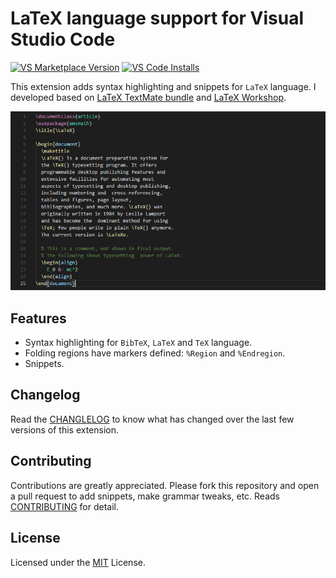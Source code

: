 # LaTeX language support for Visual Studio Code

[![VS Marketplace Version](https://vsmarketplacebadge.apphb.com/version/torn4dom4n.latex-support.svg)](https://marketplace.visualstudio.com/items?itemName=torn4dom4n.latex-support)
[![VS Code Installs](https://vsmarketplacebadge.apphb.com/installs/torn4dom4n.latex-support.svg)](https://marketplace.visualstudio.com/items?itemName=torn4dom4n.latex-support)

This extension adds syntax highlighting and snippets for `LaTeX` language. I developed based on [LaTeX TextMate bundle](https://github.com/textmate/latex.tmbundle) and [LaTeX Workshop](https://github.com/James-Yu/LaTeX-Workshop).

![LaTeX Preview](https://github.com/AREA44/vscode-LaTeX-support/raw/master/./images/syntax-highlight.png)

## Features
* Syntax highlighting for `BibTeX`, `LaTeX` and `TeX` language.
* Folding regions have markers defined: `%Region` and `%Endregion`.
* Snippets.

## Changelog

Read the [CHANGLELOG](https://github.com/AREA44/vscode-LaTeX-support/blob/master/CHANGELOG.md) to know what has changed over the last few versions of this extension.

## Contributing

Contributions are greatly appreciated. Please fork this repository and open a
pull request to add snippets, make grammar tweaks, etc. Reads [CONTRIBUTING](https://github.com/AREA44/vscode-LaTeX-support/blob/master/CONTRIBUTING.md) for detail.

## License

Licensed under the [MIT](https://github.com/AREA44/vscode-LaTeX-support/blob/master/LICENSE.md) License.
